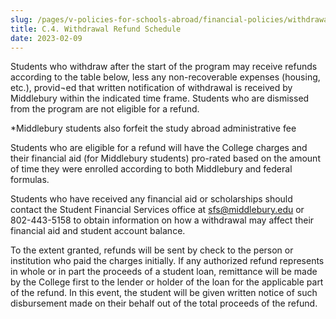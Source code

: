```yaml
---
slug: /pages/v-policies-for-schools-abroad/financial-policies/withdrawal-refund-schedule
title: C.4. Withdrawal Refund Schedule
date: 2023-02-09
---
```


Students who withdraw after the start of the program may receive refunds according to the table below, less any non-recoverable expenses (housing, etc.), provid¬ed that written notification of withdrawal is received by Middlebury within the indicated time frame.  Students who are dismissed from the program are not eligible for a refund.

*Middlebury students also forfeit the study abroad administrative fee

Students who are eligible for a refund will have the College charges and their financial aid (for Middlebury students) pro-rated based on the amount of time they were enrolled according to both Middlebury and federal formulas.

Students who have received any financial aid or scholarships should contact the Student Financial Services office at [sfs@middlebury.edu](mailto:sfs@middlebury.edu) or 802-443-5158 to obtain information on how a withdrawal may affect their financial aid and student account balance.

To the extent granted, refunds will be sent by check to the person or institution who paid the charges initially. If any authorized refund represents in whole or in part the proceeds of a student loan, remittance will be made by the College first to the lender or holder of the loan for the applicable part of the refund. In this event, the student will be given written notice of such disbursement made on their behalf out of the total proceeds of the refund.